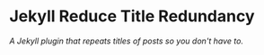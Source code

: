 # Jekyll Reduce Title Redundancy

*A Jekyll plugin that repeats titles of posts so you don't have to.*
